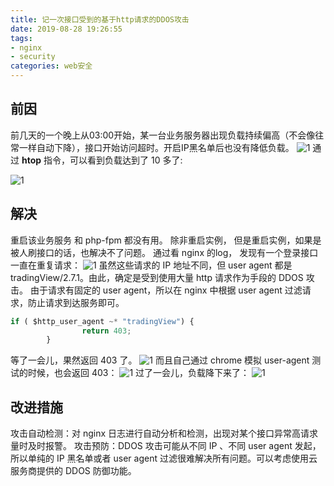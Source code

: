 ```yaml
---
title: 记一次接口受到的基于http请求的DDOS攻击
date: 2019-08-28 19:26:55
tags:
- nginx
- security
categories: web安全
---
```

## 前因
前几天的一个晚上从03:00开始，某一台业务服务器出现负载持续偏高（不会像往常一样自动下降），接口开始访问超时。开启IP黑名单后也没有降低负载。
![1](1.png)
通过 **htop** 指令，可以看到负载达到了 10 多了:
<!--more-->
![1](2.png)
## 解决
重启该业务服务 和 php-fpm 都没有用。 除非重启实例， 但是重启实例，如果是被人刷接口的话，也解决不了问题。
通过看 nginx 的log， 发现有一个登录接口一直在重复请求：
![1](3.png)
虽然这些请求的 IP 地址不同，但 user agent 都是 tradingView/2.7.1。由此，确定是受到使用大量 http 请求作为手段的 DDOS 攻击。
由于请求有固定的 user agent，所以在 nginx 中根据 user agent 过滤请求，防止请求到达服务即可。
```javascript
if ( $http_user_agent ~* "tradingView") {
                return 403;
        }
```
等了一会儿，果然返回  403 了。
![1](4.png)
而且自己通过 chrome 模拟 user-agent 测试的时候，也会返回 403：
![1](5.png)
过了一会儿，负载降下来了：
![1](6.png)
## 改进措施
攻击自动检测：对 nginx 日志进行自动分析和检测，出现对某个接口异常高请求量时及时报警。
攻击预防：DDOS 攻击可能从不同 IP 、不同 user agent 发起，所以单纯的 IP 黑名单或者 user agent 过滤很难解决所有问题。可以考虑使用云服务商提供的 DDOS 防御功能。






